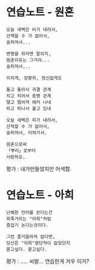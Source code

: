 # 연습노트 - 원혼
```
오늘 새벽은 비가 내려서,
산책할 수 가 없어서,
슬퍼져서...

변명을 하자면 말이지,
멈춘이유는 그거야...
슬퍼져서...

미치게, 장황히, 정신없게도

돌고 돌아서 귀결 관계
치고 치어서 증명 관계
떨고 떨어져 에러 나네
피고 피나서 울고 있네

오늘 새벽은 피가 내려서,
산척할 수 가 없어서,
슬퍼져서, 미쳐가서.

원혼으로써
「뿌리」로부터
사랑하오.
```

평가 : 내가만들었지만 어색함.

# 연습노트 - 아희
```
난해한 언어를 쓴다는건
희죽거리는 "아희"처럼
즐겁기 논다는것이다.

그런 즐거움마져 없다면,
당신은 "아희"였던적이 없었던지
묻고싶다. 묻고싶다.
```

평가 : ..... 씨발... 연습한게 겨우 이거?